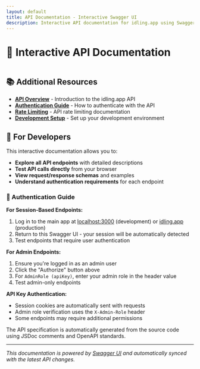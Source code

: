 ```yaml
---
layout: default
title: API Documentation - Interactive Swagger UI
description: Interactive API documentation for idling.app using Swagger UI
---
```


# 🔌 Interactive API Documentation

<div id="swagger-ui"></div>

<script src="https://unpkg.com/swagger-ui-dist@5.0.0/swagger-ui-bundle.js"></script>
<script src="https://unpkg.com/swagger-ui-dist@5.0.0/swagger-ui-standalone-preset.js"></script>
<link rel="stylesheet" type="text/css" href="https://unpkg.com/swagger-ui-dist@5.0.0/swagger-ui.css" />

<style>
  /* Custom styling for Jekyll integration */
  .swagger-ui .topbar {
    background-color: #2563eb;
  }
  
  .swagger-ui .topbar .download-url-wrapper {
    display: none;
  }
  
  .swagger-ui .info {
    margin: 20px 0;
  }
  
  .swagger-ui .info .title {
    color: #1f2937;
    font-size: 2rem;
    font-weight: 700;
  }
  
  .swagger-ui .info .description {
    color: #4b5563;
    font-size: 1.1rem;
    line-height: 1.6;
  }
  
  /* Ensure proper responsive behavior */
  #swagger-ui {
    max-width: 100%;
    overflow-x: auto;
  }
  
  /* Dark mode support */
  @media (prefers-color-scheme: dark) {
    .swagger-ui {
      filter: invert(1) hue-rotate(180deg);
    }
    
    .swagger-ui img {
      filter: invert(1) hue-rotate(180deg);
    }
  }
</style>

<script>
  // Initialize Swagger UI
  window.onload = function() {
    SwaggerUIBundle({
      url: './openapi.json', // Use local OpenAPI spec file
      dom_id: '#swagger-ui',
      deepLinking: true,
      presets: [
        SwaggerUIBundle.presets.apis,
        SwaggerUIStandalonePreset
      ],
      plugins: [
        SwaggerUIBundle.plugins.DownloadUrl
      ],
      layout: "StandaloneLayout",
      tryItOutEnabled: true,
      requestInterceptor: function(request) {
        // Add any request interceptors here
        console.log('API Request:', request);
        return request;
      },
      responseInterceptor: function(response) {
        // Add any response interceptors here
        console.log('API Response:', response);
        return response;
      },
      onComplete: function() {
        console.log('Swagger UI loaded successfully');
        
        // Auto-detect if user is authenticated and pre-populate auth
        if (typeof window !== 'undefined') {
          // Check if we're in a development environment with the Next.js app running
          const isLocalDev = window.location.hostname === 'localhost';
          
          if (isLocalDev) {
            // Try to detect if user has a session cookie
            const hasSessionCookie = document.cookie.includes('next-auth.session-token') || 
                                    document.cookie.includes('__Secure-next-auth.session-token');
            
            if (hasSessionCookie) {
              // Auto-authorize with detected session
              console.log('🔐 Session detected - auto-authorizing Swagger UI');
              
              // Show a helpful message
              const authMessage = document.createElement('div');
              authMessage.innerHTML = `
                <div style="
                  background: #e6f3ff; 
                  border: 1px solid #0066cc; 
                  border-radius: 4px; 
                  padding: 12px; 
                  margin: 16px 0;
                  color: #0066cc;
                  font-size: 14px;
                ">
                  🔐 <strong>Authentication Auto-Detected:</strong> 
                  You appear to be logged in to the Next.js app. 
                  Session authentication will work automatically for testing endpoints.
                  <br><br>
                  💡 <strong>Tip:</strong> For admin endpoints, you may need to manually add the AdminRole header.
                </div>
              `;
              
              // Insert the message after the info section
              const infoSection = document.querySelector('.swagger-ui .info');
              if (infoSection && infoSection.parentNode) {
                infoSection.parentNode.insertBefore(authMessage, infoSection.nextSibling);
              }
            } else {
              // Show instructions for authentication
              const authInstructions = document.createElement('div');
              authInstructions.innerHTML = `
                <div style="
                  background: #fff3cd; 
                  border: 1px solid #ffc107; 
                  border-radius: 4px; 
                  padding: 12px; 
                  margin: 16px 0;
                  color: #856404;
                  font-size: 14px;
                ">
                  🔑 <strong>Authentication Required:</strong> 
                  To test authenticated endpoints, first log in to the Next.js app at 
                  <a href="http://localhost:3000" target="_blank" style="color: #0066cc;">localhost:3000</a>, 
                  then return here to test the API.
                  <br><br>
                  📝 <strong>For Admin Endpoints:</strong> Use the "Authorize" button above and add your admin role header.
                </div>
              `;
              
              const infoSection = document.querySelector('.swagger-ui .info');
              if (infoSection && infoSection.parentNode) {
                infoSection.parentNode.insertBefore(authInstructions, infoSection.nextSibling);
              }
            }
          }
        }
      },
      onFailure: function(error) {
        console.error('Failed to load Swagger UI:', error);
        document.getElementById('swagger-ui').innerHTML = `
          <div style="padding: 20px; background-color: #fef2f2; border: 1px solid #fca5a5; border-radius: 8px; margin: 20px 0;">
            <h3 style="color: #dc2626; margin-top: 0;">⚠️ Failed to Load API Documentation</h3>
            <p style="color: #7f1d1d; margin-bottom: 0;">
              Unable to load the API specification. This may be because:
            </p>
            <ul style="color: #7f1d1d; margin: 10px 0;">
              <li>The API server is not running</li>
              <li>The OpenAPI specification endpoint is not accessible</li>
              <li>There's a network connectivity issue</li>
            </ul>
            <p style="color: #7f1d1d; margin-bottom: 0;">
              <strong>For local development:</strong> Make sure the Next.js server is running on port 3000.
            </p>
          </div>
        `;
      }
    });
  };
</script>

## 📚 Additional Resources

- **[API Overview](./index.md)** - Introduction to the idling.app API
- **[Authentication Guide](../getting-started.md#authentication)** - How to authenticate with the API
- **[Rate Limiting](../rate-limiting/)** - API rate limiting documentation
- **[Development Setup](../getting-started.md)** - Set up your development environment

## 🔧 For Developers

This interactive documentation allows you to:

- **Explore all API endpoints** with detailed descriptions
- **Test API calls directly** from your browser
- **View request/response schemas** and examples
- **Understand authentication requirements** for each endpoint

### 🔐 Authentication Guide

**For Session-Based Endpoints:**

1. Log in to the main app at [localhost:3000](http://localhost:3000) (development) or [idling.app](https://idling.app) (production)
2. Return to this Swagger UI - your session will be automatically detected
3. Test endpoints that require user authentication

**For Admin Endpoints:**

1. Ensure you're logged in as an admin user
2. Click the "Authorize" button above
3. For `AdminRole (apiKey)`, enter your admin role in the header value
4. Test admin-only endpoints

**API Key Authentication:**

- Session cookies are automatically sent with requests
- Admin role verification uses the `X-Admin-Role` header
- Some endpoints may require additional permissions

The API specification is automatically generated from the source code using JSDoc comments and OpenAPI standards.

---

_This documentation is powered by [Swagger UI](https://swagger.io/tools/swagger-ui/) and automatically synced with the latest API changes._
